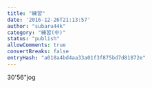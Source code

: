 ```yaml
---
title: "練習"
date: '2016-12-26T21:13:57'
author: "subaru44k"
category: "練習(中)"
status: "publish"
allowComments: true
convertBreaks: false
entryHash: "a018a4bd4aa33a01f3f875bd7d81872e"
---
```

30'56"jog
